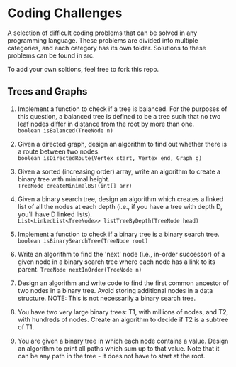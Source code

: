 Coding Challenges
=========
A selection of difficult coding problems that can be solved in any programming language. These problems are divided into multiple categories, and each category has its own folder. Solutions to these problems can be found in src.

To add your own soltions, feel free to fork this repo.

## Trees and Graphs
1. Implement a function to check if a tree is balanced. For the purposes of this question,
a balanced tree is defined to be a tree such that no two leaf nodes differ in distance
from the root by more than one.  
```boolean isBalanced(TreeNode n)```

2. Given a directed graph, design an algorithm to find out whether there is a route
between two nodes.  
```boolean isDirectedRoute(Vertex start, Vertex end, Graph g)```

3. Given a sorted (increasing order) array, write an algorithm to create a binary tree with
minimal height.  
```TreeNode createMinimalBST(int[] arr)```

4. Given a binary search tree, design an algorithm which creates a linked list of all the
nodes at each depth (i.e., if you have a tree with depth D, you'll have D linked lists).  
```List<LinkedList<TreeNode>> listTreeByDepth(TreeNode head)```

5. Implement a function to check if a binary tree is a binary search tree.  
```boolean isBinarySearchTree(TreeNode root)```

6. Write an algorithm to find the 'next' node (i.e., in-order successor) of a given node in
a binary search tree where each node has a link to its parent.
```TreeNode nextInOrder(TreeNode n)```

7. Design an algorithm and write code to find the first common ancestor of two nodes
in a binary tree. Avoid storing additional nodes in a data structure. NOTE: This is not
necessarily a binary search tree.

8. You have two very large binary trees: T1, with millions of nodes, and T2, with hundreds
of nodes. Create an algorithm to decide if T2 is a subtree of T1.

9. You are given a binary tree in which each node contains a value. Design an algorithm
to print all paths which sum up to that value. Note that it can be any path in the tree -
it does not have to start at the root.

